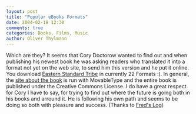 ```yaml
---
layout: post
title: "Popular eBooks Formats"
date: 2004-02-18 12:30
comments: true
categories: Books, Films, Music
author: Oliver Thylmann
---
```



Which are they? It seems that Cory Doctorow wanted to find out and when publishing his newest book he was asking readers who translated it into a format not yet on the web site, to send him this version and he put it online. You download [Eastern Standard Tribe](http://craphound.com/est/download.php) in currently 22 Formats :). In general, the [site about the book](http://www.craphound.com/est/) is run with MovableType and the entire book is published under the Creative Commons License. I do have a great respect for Cory I have to say, for trying to find out where the future is going both in his books and arround it. He is following his own path and seems to be doing so both with pleasure and success.   (Thanks to [Fred's Log](http://www.com-soft.de/mt/archives/000088.html))


